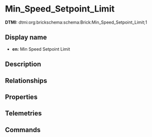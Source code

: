 # Min_Speed_Setpoint_Limit
**DTMI:** dtmi:org:brickschema:schema:Brick:Min_Speed_Setpoint_Limit;1
## Display name
- **en:** Min Speed Setpoint Limit
## Description
## Relationships
## Properties
## Telemetries
## Commands
